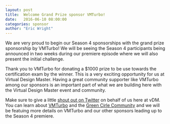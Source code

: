 ```yaml
---
layout: post
title:  Welcome Grand Prize sponsor VMTurbo!
date:   2016-06-10 08:00:00
categories: sponsor
author: "Eric Wright"
---
```

We are very proud to begin our Season 4 sponsorships with the grand prize sponsorship by VMTurbo!  We will be seeing the Season 4 participants being announced in two weeks during our premiere episode where we will also present the initial challenge.

Thank you to VMTurbo for donating a $1000 prize to be use towards the certification exam by the winner.  This is a very exciting opportunity for us at Virtual Design Master.  Having a great community supporter like VMTurbo among our sponsors is an important part of what we are building here with the Virtual Design Master event and community.

Make sure to give a little [shout out on Twitter][vmturbotwitter] on behalf of us here at vDM. You can learn about [VMTurbo][vmturbo] and the [Green Cirle Community][greencirclecommunity] and we will be featuing more details on VMTurbo and our other sponsors leading up to the Season 4 premiere.

[vmturbo]:      	http://vmturbo.com
[vmturbotwitter]:	http://twitter.com/vmturbo
[greencirclecommunity]:	http://greencirclecommunity.com
